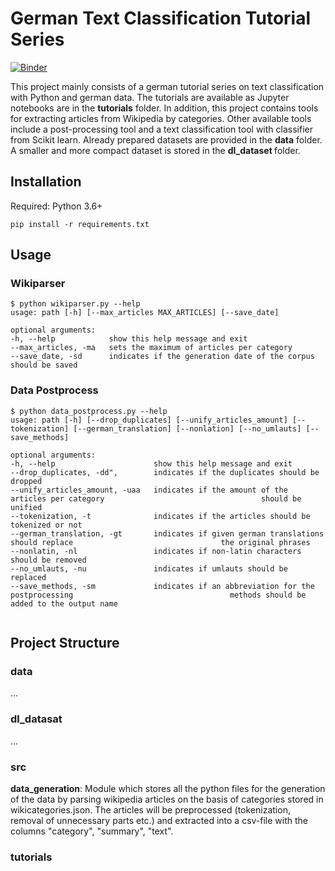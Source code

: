 # German Text Classification Tutorial Series

[![Binder](http://mybinder.org/badge_logo.svg)](https://hub.gke.mybinder.org/user/papajan3000-ger-ssification_nlp-xyvv13xg/tree)


This project mainly consists of a german tutorial series on text classification with Python and german data. The tutorials are available as Jupyter notebooks are in the <b>tutorials</b> folder. In addition, this project contains tools for extracting articles from Wikipedia by categories. Other available tools include a post-processing tool and a text classification tool with classifier from Scikit learn. Already prepared datasets are provided in the <b>data</b> folder. A smaller and more compact dataset is stored in the <b> dl_dataset </b> folder.

## Installation

Required: Python 3.6+

```pip install -r requirements.txt```

## Usage

### Wikiparser
```
$ python wikiparser.py --help
usage: path [-h] [--max_articles MAX_ARTICLES] [--save_date]

optional arguments:
-h, --help            show this help message and exit
--max_articles, -ma   sets the maximum of articles per category
--save_date, -sd      indicates if the generation date of the corpus should be saved

```

### Data Postprocess
```
$ python data_postprocess.py --help
usage: path [-h] [--drop_duplicates] [--unify_articles_amount] [--tokenization] [--german_translation] [--nonlation] [--no_umlauts] [--save_methods]

optional arguments:
-h, --help                      show this help message and exit
--drop_duplicates, -dd",        indicates if the duplicates should be dropped
--unify_articles_amount, -uaa   indicates if the amount of the articles per category                                   should be unified
--tokenization, -t              indicates if the articles should be tokenized or not
--german_translation, -gt       indicates if given german translations should replace                                 the original phrases
--nonlatin, -nl                 indicates if non-latin characters should be removed
--no_umlauts, -nu               indicates if umlauts should be replaced
--save_methods, -sm             indicates if an abbreviation for the postprocessing                                   methods should be added to the output name
    
```

## Project Structure

### data
...

### dl_datasat
...

### src

<b>data_generation</b>: Module which stores all the python files for the generation of the data by parsing wikipedia articles on the basis of categories stored in wikicategories.json. The articles will be preprocessed (tokenization, removal of unnecessary parts etc.) and extracted into a csv-file with the columns "category", "summary", "text".

### tutorials
